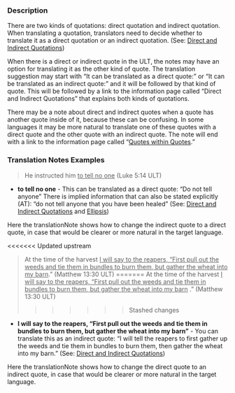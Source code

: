 
### Description

There are two kinds of quotations: direct quotation and indirect quotation. When translating a quotation, translators need to decide whether to translate it as a direct quotation or an indirect quotation.  (See: [Direct and Indirect Quotations](../figs-quotations/01.md))

When there is a direct or indirect quote in the ULT, the notes may have an option for translating it as the other kind of quote. The translation suggestion may start with “It can be translated as a direct quote:” or “It can be translated as an indirect quote:” and it will be followed by that kind of quote. This will be followed by a link to the information page called “Direct and Indirect Quotations” that explains both kinds of quotations.

There may be a note about direct and indirect quotes when a quote has another quote inside of it, because these can be confusing. In some languages it may be more natural to translate one of these quotes with a direct quote and the other quote with an indirect quote. The note will end with a link to the information page called “[Quotes within Quotes](../figs-quotesinquotes/01.md).”

### Translation Notes Examples

> He instructed him <u>to tell no one</u> (Luke 5:14 ULT)

* **to tell no one** - This can be translated as a direct quote: “Do not tell anyone” There is implied information that can also be stated explicitly (AT): “do not tell anyone that you have been healed” (See: [Direct and Indirect Quotations](../figs-quotations/01.md) and [Ellipsis](../figs-ellipsis/01.md))

Here the translationNote shows how to change the indirect quote to a direct quote, in case that would be clearer or more natural in the target language.

<<<<<<< Updated upstream
> At the time of the harvest <u>I will say to the reapers, “First pull out the weeds and tie them in bundles to burn them, but gather the wheat into my barn</u>.” (Matthew 13:30 ULT)
=======
> At the time of the harvest <u>I will say to the reapers, “First pull out the weeds and tie them in bundles to burn them, but gather the wheat into my barn</u> .” (Matthew 13:30 ULT)
>>>>>>> Stashed changes

* **I will say to the reapers, “First pull out the weeds and tie them in bundles to burn them, but gather the wheat into my barn”** - You can translate this as an indirect quote: “I will tell the reapers to first gather up the weeds and tie them in bundles to burn them, then gather the wheat into my barn.” (See: [Direct and Indirect Quotations](../figs-quotations/01.md))

Here the translationNote shows how to change the direct quote to an indirect quote, in case that would be clearer or more natural in the target language.